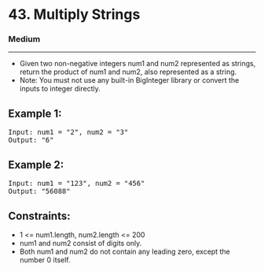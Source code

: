 # 43. Multiply Strings

### Medium

---

- Given two non-negative integers num1 and num2 represented as strings, return the product of num1 and num2, also represented as a string.
- Note: You must not use any built-in BigInteger library or convert the inputs to integer directly.

## Example 1:

<pre>
Input: num1 = "2", num2 = "3"
Output: "6"
</pre>

## Example 2:

<pre>
Input: num1 = "123", num2 = "456"
Output: "56088"
</pre>

## Constraints:

- 1 <= num1.length, num2.length <= 200
- num1 and num2 consist of digits only.
- Both num1 and num2 do not contain any leading zero, except the number 0 itself.
